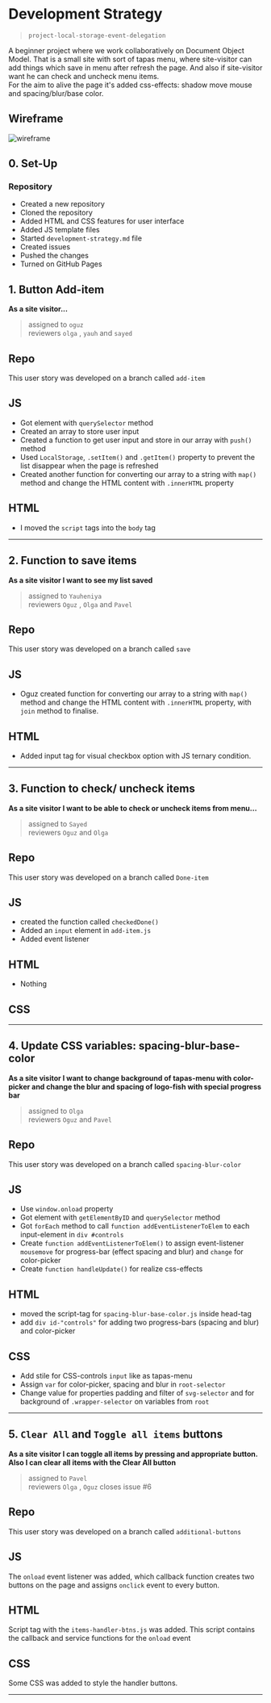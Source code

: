 # Development Strategy

> `project-local-storage-event-delegation`

A beginner project where we work collaboratively on Document Object Model. That is a small site with sort of tapas menu, where site-visitor can add things which save in menu after refresh the page. And also if site-visitor want he can check and uncheck menu items.  
For the aim to alive the page it's added css-effects: shadow move mouse and spacing/blur/base color.

## Wireframe

![wireframe](./wireframe.png)

## 0. Set-Up

### Repository

- Created a new repository
- Cloned the repository
- Added HTML and CSS features for user interface
- Added JS template files
- Started `development-strategy.md` file
- Created issues
- Pushed the changes
- Turned on GitHub Pages

## 1. Button Add-item

**As a site visitor...**

> assigned to `oguz`  
> reviewers `olga` , `yauh` and `sayed`

## Repo

This user story was developed on a branch called `add-item`

## JS

- Got element with `querySelector` method
- Created an array to store user input
- Created a function to get user input and store in our array with `push()` method
- Used `LocalStorage`, `.setItem()` and `.getItem()` property to prevent the list disappear when the page is refreshed
- Created another function for converting our array to a string with `map()` method and change the HTML content with `.innerHTML` property

## HTML

- I moved the `script` tags into the `body` tag

---

## 2. Function to save items

**As a site visitor I want to see my list saved**

> assigned to `Yauheniya`  
> reviewers `Oguz` , `Olga` and `Pavel`

## Repo

This user story was developed on a branch called `save`

## JS

- Oguz created function for converting our array to a string with `map()` method and change the HTML content with `.innerHTML` property, with `join` method to finalise.

## HTML

- Added input tag for visual checkbox option with JS ternary condition.

---

## 3. Function to check/ uncheck items

**As a site visitor I want to be able to check or uncheck items from menu...**

> assigned to `Sayed`  
> reviewers `Oguz` and `Olga`

## Repo

This user story was developed on a branch called `Done-item`

## JS

- created the function called `checkedDone()`
- Added an `input` element in `add-item.js`
- Added event listener

## HTML

- Nothing

## CSS


---

## 4. Update CSS variables: spacing-blur-base-color

**As a site visitor I want to change background of tapas-menu with color-picker and change the blur and spacing of logo-fish with special progress bar**

> assigned to `Olga`  
> reviewers `Oguz` and `Pavel`

## Repo

This user story was developed on a branch called `spacing-blur-color`

## JS

- Use `window.onload` property
- Got element with `getElementByID` and `querySelector` method
- Got `forEach` method to call `function addEventListenerToElem` to each input-element in `div #controls`
- Create `function addEventListenerToElem()` to assign event-listener `mousemove` for progress-bar (effect spacing and blur) and `change` for color-picker
- Create `function handleUpdate()` for realize css-effects

## HTML

- moved the script-tag for `spacing-blur-base-color.js` inside head-tag
- add `div id-"controls"` for adding two progress-bars (spacing and blur) and color-picker


## CSS

- Add stile for CSS-controls `input` like as tapas-menu
- Assign `var` for color-picker, spacing and blur in `root-selector`
- Change value for properties padding and filter of `svg-selector` and for background of `.wrapper-selector` on variables from `root`

---

## 5. `Clear All` and `Toggle all items` buttons

**As a site visitor I can toggle all items by pressing and appropriate button. Also I can clear all items with the Clear All button**

> assigned to `Pavel`  
> reviewers `Olga` , `Oguz`
> closes issue #6


## Repo

This user story was developed on a branch called `additional-buttons`

## JS
The `onload` event listener was added, which callback function creates two buttons on the page and assigns `onclick` event to every button. 

## HTML
Script tag with the `items-handler-btns.js` was added. This script contains the callback and service functions for the `onload` event 

## CSS

Some CSS was added to style the handler buttons.

---
